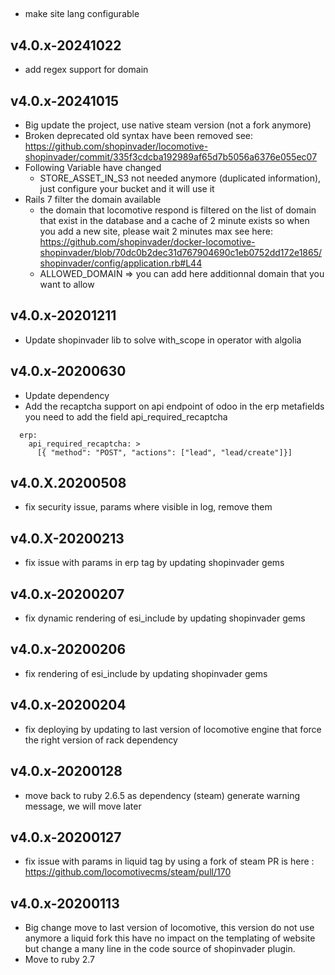 ##
 * make site lang configurable

## v4.0.x-20241022
 * add regex support for domain

## v4.0.x-20241015

 * Big update the project, use native steam version (not a fork anymore)
 * Broken deprecated old syntax have been removed
    see: https://github.com/shopinvader/locomotive-shopinvader/commit/335f3cdcba192989af65d7b5056a6376e055ec07
 * Following Variable have changed
   - STORE_ASSET_IN_S3 not needed anymore (duplicated information), just configure your bucket and it will use it
 * Rails 7 filter the domain available
   - the domain that locomotive respond is filtered on the list of domain that exist in the database and a cache of 2 minute exists so when you add a new site, please wait 2 minutes max
     see here: https://github.com/shopinvader/docker-locomotive-shopinvader/blob/70dc0b2dec31d767904690c1eb0752dd172e1865/shopinvader/config/application.rb#L44
   - ALLOWED_DOMAIN => you can add here additionnal domain that you want to allow


## v4.0.x-20201211

 * Update shopinvader lib to solve with_scope in operator with algolia

## v4.0.x-20200630

 * Update dependency
 * Add the recaptcha support on api endpoint of odoo
   in the erp metafields you need to add the field api_required_recaptcha

```
  erp:
    api_required_recaptcha: >
      [{ "method": "POST", "actions": ["lead", "lead/create"]}]
```

## v4.0.X.20200508

 * fix security issue, params where visible in log, remove them

## v4.0.X-20200213

 * fix issue with params in erp tag by updating shopinvader gems

## v4.0.x-20200207

 * fix dynamic rendering of esi_include by updating shopinvader gems

## v4.0.x-20200206

 * fix rendering of esi_include by updating shopinvader gems

## v4.0.x-20200204

 * fix deploying by updating to last version of locomotive engine that force the right version of rack dependency

## v4.0.x-20200128

 * move back to ruby 2.6.5 as dependency (steam) generate warning message, we will move later

## v4.0.x-20200127

 * fix issue with params in liquid tag by using a fork of steam PR is here : https://github.com/locomotivecms/steam/pull/170

## v4.0.x-20200113

 * Big change move to last version of locomotive, this version do not use anymore a liquid fork this have no impact on the templating of website but change a many line in the code source of shopinvader plugin.
 * Move to ruby 2.7
